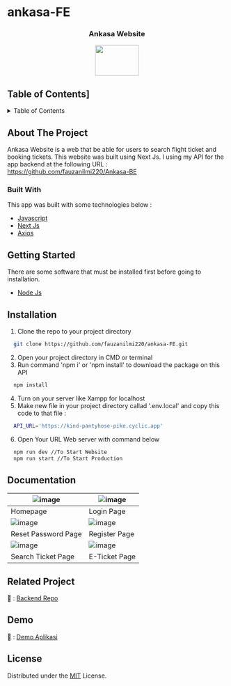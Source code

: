 # ankasa-FE
<div align="center">
    <h3 align="center">Ankasa Website</h3>
    <img src='https://user-images.githubusercontent.com/126861853/244945904-ac9780fa-cae4-4c1b-baa1-8385134917bd.png' width="100" height="70" />
</div>

## Table of Contents]
<details>
  <summary>Table of Contents</summary>
  <ol>
    <li>
      <a href="#about-the-project">About The Project</a>
      <ul>
        <li><a href="#built-with">Built With</a></li>
      </ul>
    </li>
    <li><a href="#getting-started">Getting Started</a></li>
    <li><a href="#installation">Installation</a></li>
    <li><a href="#documentation">Documentation</a></li>
    <li><a href="#related-project">Related Project</a></li>
    <li><a href="#Demo">Demo</a></li>
    <li><a href="#license">License</a></li>
  </ol>
</details>

## About The Project
Ankasa Website is a web that be able for users to search flight ticket and booking tickets. This website was built using Next Js. I using my API for the app backend at the following URL : https://github.com/fauzanilmi220/Ankasa-BE

### Built With
This app was built with some technologies below : <br>
- <a href='https://www.javascript.com/'>Javascript</a><br>
- <a href='https://nextjs.org'>Next Js</a><br>
- <a href='https://axios-http.com/'>Axios</a><br>

## Getting Started
There are some software that must be installed first before going to installation.
* <a href='https://nodejs.org/en/download'>Node Js</a><br>

## Installation

1. Clone the repo to your project directory

```bash
  git clone https://github.com/fauzanilmi220/ankasa-FE.git
```
2. Open your project directory in CMD or terminal
3. Run command 'npm i' or 'npm install' to download the package on this API
```bash
  npm install
```
4. Turn on your server like Xampp for localhost
5. Make new file in your project directory callad '.env.local' and copy this code to that file :
```bash
  API_URL='https://kind-pantyhose-pike.cyclic.app'
```
6. Open Your URL Web server with command below
```bash
  npm run dev //To Start Website
  npm run start //To Start Production
```

## Documentation
| ![image](https://user-images.githubusercontent.com/126861853/242146591-3d4f99f7-32a1-487c-9ebf-68345fed49e9.png) | ![image](https://user-images.githubusercontent.com/126861853/242146601-bef9f698-51d8-466d-9989-88f39d7e9304.png) |
|----------------------------------|-----------------------------------|
| Homepage                         | Login Page                        |
|![image](https://user-images.githubusercontent.com/126861853/242146603-8d2e1e22-6e5c-49a5-a07a-b34b54b9ea8b.png) | ![image](https://user-images.githubusercontent.com/126861853/242146605-5bafc2ce-6f4a-4fd5-a7d5-a4c4d3e4df6a.png) |
| Reset Password Page                    | Register Page                      |
| ![image](https://user-images.githubusercontent.com/126861853/242146610-ef76c880-1cda-4488-a64e-e9b302f62ff2.png) | ![image](https://user-images.githubusercontent.com/126861853/242146614-aba4050f-f59a-4756-a22c-f33f8bc664d3.png) |
| Search Ticket Page               | E-Ticket Page               |


## Related Project
🚀 : [Backend Repo](https://github.com/fauzanilmi220/Ankasa-BE)

## Demo 
🚀 : [Demo Aplikasi](https://ankasa-fe.vercel.app/)


## License
Distributed under the [MIT](/LICENSE) License.
